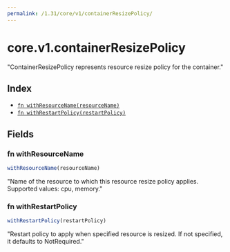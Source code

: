 ```yaml
---
permalink: /1.31/core/v1/containerResizePolicy/
---
```


# core.v1.containerResizePolicy

"ContainerResizePolicy represents resource resize policy for the container."

## Index

* [`fn withResourceName(resourceName)`](#fn-withresourcename)
* [`fn withRestartPolicy(restartPolicy)`](#fn-withrestartpolicy)

## Fields

### fn withResourceName

```ts
withResourceName(resourceName)
```

"Name of the resource to which this resource resize policy applies. Supported values: cpu, memory."

### fn withRestartPolicy

```ts
withRestartPolicy(restartPolicy)
```

"Restart policy to apply when specified resource is resized. If not specified, it defaults to NotRequired."